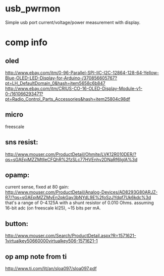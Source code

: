 usb_pwrmon
==========
Simple usb port current/voltage/power measurement with display.

comp info
==========

oled
----------
http://www.ebay.com/itm/0-96-Parallel-SPI-IIC-I2C-12864-128-64-Yellow-Blue-OLED-LED-Display-for-Arduino-/370856605767?pt=LH_DefaultDomain_0&hash=item5658c6b847  
http://www.ebay.com/itm/CRIUS-CO-16-OLED-Display-Module-v1-0-/161066293471?pt=Radio_Control_Parts_Accessories&hash=item25804c98df  

micro
----------
freescale

sns resist:
----------
http://www.mouser.com/ProductDetail/Ohmite/LVK12R010DER/?qs=sGAEpiMZZMtlleCFQhR%2fzSLc77HVEnhv2DNaRf6lglA%3d

opamp:
----------
current sense, fixed at 80 gain:  
http://www.mouser.com/ProductDetail/Analog-Devices/AD8293G80ARJZ-R7/?qs=sGAEpiMZZMvEn2pkGav3bNYdL9E%2foSzJYdqf7Uk6kdc%3d  
that's a range of 0-4.125A with a shunt resistor of 0.010 Ohms. assuming 16-bit adc (on freescale kl25), ~15 bits per mA.

button:
----------
http://www.mouser.com/Search/ProductDetail.aspx?R=1571621-1virtualkey50660000virtualkey506-1571621-1

op amp note from ti
----------
http://www.ti.com/lit/an/sloa097/sloa097.pdf
